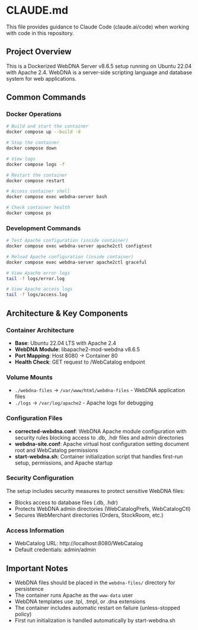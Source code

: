 # CLAUDE.md

This file provides guidance to Claude Code (claude.ai/code) when working with code in this repository.

## Project Overview

This is a Dockerized WebDNA Server v8.6.5 setup running on Ubuntu 22.04 with Apache 2.4. WebDNA is a server-side scripting language and database system for web applications.

## Common Commands

### Docker Operations
```bash
# Build and start the container
docker compose up --build -d

# Stop the container
docker compose down

# View logs
docker compose logs -f

# Restart the container
docker compose restart

# Access container shell
docker compose exec webdna-server bash

# Check container health
docker compose ps
```

### Development Commands
```bash
# Test Apache configuration (inside container)
docker compose exec webdna-server apache2ctl configtest

# Reload Apache configuration (inside container)
docker compose exec webdna-server apache2ctl graceful

# View Apache error logs
tail -f logs/error.log

# View Apache access logs
tail -f logs/access.log
```

## Architecture & Key Components

### Container Architecture
- **Base**: Ubuntu 22.04 LTS with Apache 2.4
- **WebDNA Module**: libapache2-mod-webdna v8.6.5
- **Port Mapping**: Host 8080 → Container 80
- **Health Check**: GET request to /WebCatalog endpoint

### Volume Mounts
- `./webdna-files` → `/var/www/html/webdna-files` - WebDNA application files
- `./logs` → `/var/log/apache2` - Apache logs for debugging

### Configuration Files
- **corrected-webdna.conf**: WebDNA Apache module configuration with security rules blocking access to .db, .hdr files and admin directories
- **webdna-site.conf**: Apache virtual host configuration setting document root and WebCatalog permissions
- **start-webdna.sh**: Container initialization script that handles first-run setup, permissions, and Apache startup

### Security Configuration
The setup includes security measures to protect sensitive WebDNA files:
- Blocks access to database files (.db, .hdr)
- Protects WebDNA admin directories (WebCatalogPrefs, WebCatalogCtl)
- Secures WebMerchant directories (Orders, StockRoom, etc.)

### Access Information
- WebCatalog URL: http://localhost:8080/WebCatalog
- Default credentials: admin/admin

## Important Notes

- WebDNA files should be placed in the `webdna-files/` directory for persistence
- The container runs Apache as the `www-data` user
- WebDNA templates use .tpl, .tmpl, or .dna extensions
- The container includes automatic restart on failure (unless-stopped policy)
- First run initialization is handled automatically by start-webdna.sh